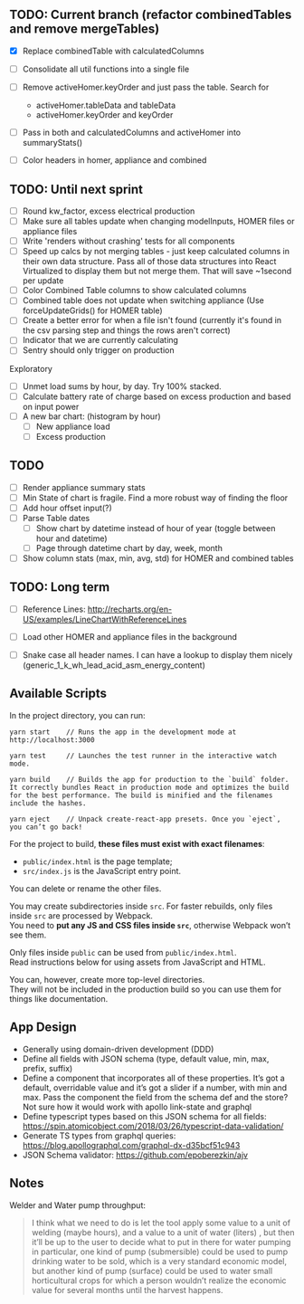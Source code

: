 ## TODO: Current branch (refactor combinedTables and remove mergeTables)
- [x] Replace combinedTable with calculatedColumns
- [ ] Consolidate all util functions into a single file
- [ ] Remove activeHomer.keyOrder and just pass the table. Search for
    * activeHomer.tableData and tableData
    * activeHomer.keyOrder and keyOrder

- [ ] Pass in both and calculatedColumns and activeHomer into summaryStats()
- [ ] Color headers in homer, appliance and combined


## TODO: Until next sprint
- [ ] Round kw_factor, excess electrical production
- [ ] Make sure all tables update when changing modelInputs, HOMER files or appliance files
- [ ] Write 'renders without crashing' tests for all components
- [ ] Speed up calcs by not merging tables - just keep calculated columns in their own data structure. Pass all of those data structures into React Virtualized to display them but not merge them. That will save ~1second per update
- [ ] Color Combined Table columns to show calculated columns
- [ ] Combined table does not update when switching appliance (Use forceUpdateGrids() for HOMER table)
- [ ] Create a better error for when a file isn't found (currently it's found in the csv parsing step and things the rows aren't correct)
- [ ] Indicator that we are currently calculating
- [ ] Sentry should only trigger on production

Exploratory
- [ ] Unmet load sums by hour, by day. Try 100% stacked.
- [ ] Calculate battery rate of charge based on excess production and based on input power
- [ ] A new bar chart: (histogram by hour)
    - [ ] New appliance load
    - [ ] Excess production

## TODO
- [ ] Render appliance summary stats
- [ ] Min State of chart is fragile. Find a more robust way of finding the floor
- [ ] Add hour offset input(?)
- [ ] Parse Table dates
    - [ ] Show chart by datetime instead of hour of year (toggle between hour and datetime)
    - [ ] Page through datetime chart by day, week, month
- [ ] Show column stats (max, min, avg, std) for HOMER and combined tables

## TODO: Long term
- [ ] Reference Lines: http://recharts.org/en-US/examples/LineChartWithReferenceLines
- [ ] Load other HOMER and appliance files in the background
- [ ] Snake case all header names. I can have a lookup to display them nicely (generic_1_k_wh_lead_acid_asm_energy_content)


## Available Scripts
In the project directory, you can run:
```
yarn start    // Runs the app in the development mode at http://localhost:3000

yarn test     // Launches the test runner in the interactive watch mode.

yarn build    // Builds the app for production to the `build` folder. It correctly bundles React in production mode and optimizes the build for the best performance. The build is minified and the filenames include the hashes.

yarn eject    // Unpack create-react-app presets. Once you `eject`, you can’t go back!
```

For the project to build, **these files must exist with exact filenames**:

- `public/index.html` is the page template;
- `src/index.js` is the JavaScript entry point.

You can delete or rename the other files.

You may create subdirectories inside `src`. For faster rebuilds, only files inside `src` are processed by Webpack.<br>
You need to **put any JS and CSS files inside `src`**, otherwise Webpack won’t see them.

Only files inside `public` can be used from `public/index.html`.<br>
Read instructions below for using assets from JavaScript and HTML.

You can, however, create more top-level directories.<br>
They will not be included in the production build so you can use them for things like documentation.

## App Design

- Generally using domain-driven development (DDD)
- Define all fields with JSON schema (type, default value, min, max, prefix, suffix)
- Define a component that incorporates all of these properties. It’s got a default, overridable value and it’s got a slider if a number, with min and max. Pass the component the field from the schema def and the store? Not sure how it would work with apollo link-state and graphql
- Define typescript types based on this JSON schema for all fields: https://spin.atomicobject.com/2018/03/26/typescript-data-validation/
- Generate TS types from graphql queries: https://blog.apollographql.com/graphql-dx-d35bcf51c943
- JSON Schema validator: https://github.com/epoberezkin/ajv

## Notes

Welder and Water pump throughput:

> I think what we need to do is let the tool apply some value to a unit of welding (maybe hours), and a value to a unit of water (liters) , but then it’ll be up to the user to decide what to put in there for water pumping in particular, one kind of pump (submersible) could be used to pump drinking water to be sold, which is a very standard economic model, but another kind of pump (surface) could be used to water small horticultural crops for which a person wouldn’t realize the economic value for several months until the harvest happens.
